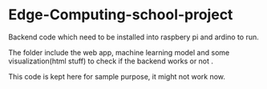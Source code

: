 # Edge-Computing-school-project

Backend code which need to be installed into raspbery pi and ardino to run.

The folder include the web app, machine learning model and some visualization(html stuff) to check if the backend works or not .

This code is kept here for sample purpose, it might not work now.
